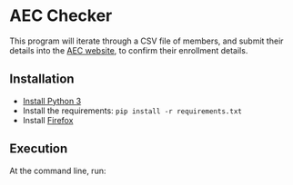 # AEC Checker
This program will iterate through a CSV file of members, and submit their details into the 
[AEC website](https://check.aec.gov.au/), to confirm their enrollment details.

## Installation
* [Install Python 3](https://www.python.org/downloads/)
* Install the requirements: `pip install -r requirements.txt`
* Install [Firefox](https://www.mozilla.org/en-US/firefox/new/)

## Execution
At the command line, run:
```python aec_checker.py --help
```